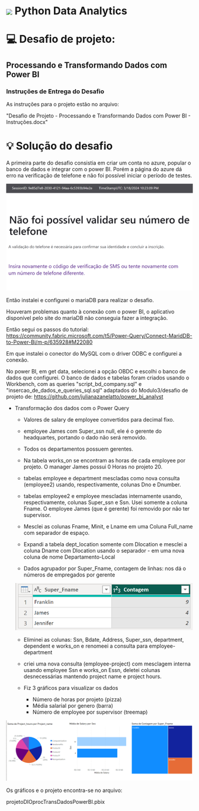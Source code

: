 <h1>
    <a href="https://www.dio.me/">
     <img align="center" width="40px" src="https://hermes.digitalinnovation.one/assets/diome/logo-minimized.png"></a>
    <span>Python Data Analytics
</span>
</h1>


# :computer: Desafio de projeto: 

## Processando e Transformando Dados com Power BI

### Instruções de Entrega do Desafio

As instruções para o projeto estão no arquivo:

"Desafio de Projeto - Processando e Transformando Dados com Power BI - Instruções.docx"

# :bulb: Solução do desafio

A primeira parte do desafio consistia em criar um conta no azure, popular o banco de dados e integrar com o power BI. Porém a página do azure dá erro na verificação de telefone e não foi possível iniciar o período de testes.

<img src="azure_error.png" alt="Erro teste gratuito azure">

Então instalei e configurei o mariaDB para realizar o desafio.

Houveram problemas quanto à conexão com o power BI, o aplicativo disponível pelo site do mariaDB não conseguia fazer a integração.

Então segui os passos do tutorial:
https://community.fabric.microsoft.com/t5/Power-Query/Connect-MaridDB-to-Power-Bi/m-p/635928#M22080

Em que instalei o conector do MySQL com o driver ODBC e configurei a conexão. 

No power BI, em get data, selecionei a opção OBDC e escolhi o banco de dados que configurei. O banco de dados e tabelas foram criados usando o Workbench, com as queries "script_bd_company.sql" e "insercao_de_dados_e_queries_sql.sql" adaptados do Modulo3/desafio de projeto de:
 https://github.com/julianazanelatto/power_bi_analyst

- Transformação dos dados com o Power Query

    - Valores de salary de employee convertidos para decimal fixo.
    
    - employee James com Super_ssn null, ele é o gerente do headquartes, portando o dado não será removido.
    
    - Todos os departamentos possuem gerentes.
    
    - Na tabela works_on se encontram as horas de cada employee por projeto. O manager James possui 0 Horas no projeto 20.
    
    - tabelas employee e department mescladas como nova consulta (employee2) usando, respectivamente, colunas Dno e Dnumber. 
    
    - tabelas employee2 e employee mescladas internamente usando, respectivamente, colunas Super_ssn e Ssn. Usei somente a coluna Fname. O employee James (que é gerente) foi removido por não ter supervisor.
    
    - Mesclei as colunas Fname, Minit, e Lname em uma Coluna Full_name com separador de espaço.
    
    - Expandi a tabela dept_location somente com Dlocation e mesclei a coluna Dname com Dlocation usando o separador - em uma nova coluna de nome Departamento-Local
    
    - Dados agrupador por Super_Fname, contagem de linhas: nos dá o números de empregados por gerente 
    
    <img src="agrupar_Super.png" alt="numero employees por gerente">
    
    - Eliminei as colunas:  Ssn, Bdate, Address, Super_ssn, department, dependent e works_on e renomeei a consulta para employee-department
    
    - criei uma nova consulta (employee-project) com mesclagem interna usando employee Ssn e works_on Essn, deletei colunas desnecessárias mantendo project name e project hours.
    
    - Fiz 3 gráficos para visualizar os dados
        - Número de horas por projeto (pizza)
        - Média salarial por genero (barra)
        - Número de employee por supervisor (treemap)

<img src="graficos.png" alt="visualizar dados">

Os gráficos e o projeto encontra-se no arquivo:

projetoDIOprocTransDadosPowerBI.pbix






